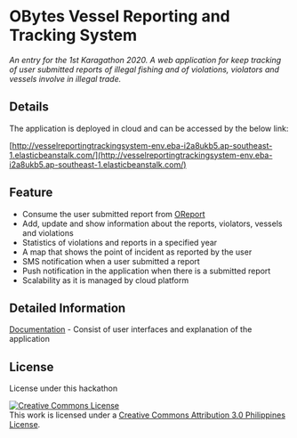 # OBytes Vessel Reporting and Tracking System
*An entry for the 1st Karagathon 2020. A web application for keep tracking of user submitted reports of illegal fishing and of violations, violators
and vessels involve in illegal trade.*

## Details
The application is deployed in cloud and can be accessed by the below link:

[http://vesselreportingtrackingsystem-env.eba-i2a8ukb5.ap-southeast-1.elasticbeanstalk.com/](http://vesselreportingtrackingsystem-env.eba-i2a8ukb5.ap-southeast-1.elasticbeanstalk.com/)


## Feature
* Consume the user submitted report from [OReport](https://github.com/rjtmahinay/illegal-fishing-report-mobile)
* Add, update and show information about the reports, violators, vessels and violations
* Statistics of violations and reports in a specified year
* A map that shows the point of incident as reported by the user
* SMS notification when a user submitted a report
* Push notification in the application when there is a submitted report
* Scalability as it is managed by cloud platform

## Detailed Information
[Documentation](https://github.com/rjtmahinay/vessel-reporting/blob/master/details/README.md) - Consist of user interfaces and explanation of the application

## License
License under this hackathon

<a rel="license" href="http://creativecommons.org/licenses/by/3.0/ph/"><img alt="Creative Commons License" style="border-width:0" src="https://i.creativecommons.org/l/by/3.0/ph/88x31.png" /></a><br />This work is licensed under a <a rel="license" href="http://creativecommons.org/licenses/by/3.0/ph/">Creative Commons Attribution 3.0 Philippines License</a>.
